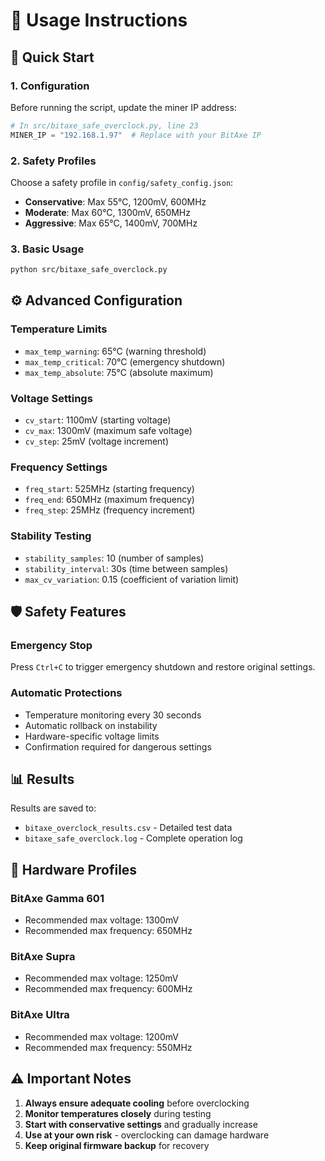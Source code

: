 # 📖 Usage Instructions

## 🚀 Quick Start

### 1. Configuration
Before running the script, update the miner IP address:

```python
# In src/bitaxe_safe_overclock.py, line 23
MINER_IP = "192.168.1.97"  # Replace with your BitAxe IP
```

### 2. Safety Profiles
Choose a safety profile in `config/safety_config.json`:

- **Conservative**: Max 55°C, 1200mV, 600MHz
- **Moderate**: Max 60°C, 1300mV, 650MHz  
- **Aggressive**: Max 65°C, 1400mV, 700MHz

### 3. Basic Usage
```bash
python src/bitaxe_safe_overclock.py
```

## ⚙️ Advanced Configuration

### Temperature Limits
- `max_temp_warning`: 65°C (warning threshold)
- `max_temp_critical`: 70°C (emergency shutdown)
- `max_temp_absolute`: 75°C (absolute maximum)

### Voltage Settings
- `cv_start`: 1100mV (starting voltage)
- `cv_max`: 1300mV (maximum safe voltage)
- `cv_step`: 25mV (voltage increment)

### Frequency Settings
- `freq_start`: 525MHz (starting frequency)
- `freq_end`: 650MHz (maximum frequency)
- `freq_step`: 25MHz (frequency increment)

### Stability Testing
- `stability_samples`: 10 (number of samples)
- `stability_interval`: 30s (time between samples)
- `max_cv_variation`: 0.15 (coefficient of variation limit)

## 🛡️ Safety Features

### Emergency Stop
Press `Ctrl+C` to trigger emergency shutdown and restore original settings.

### Automatic Protections
- Temperature monitoring every 30 seconds
- Automatic rollback on instability
- Hardware-specific voltage limits
- Confirmation required for dangerous settings

## 📊 Results

Results are saved to:
- `bitaxe_overclock_results.csv` - Detailed test data
- `bitaxe_safe_overclock.log` - Complete operation log

## 🔧 Hardware Profiles

### BitAxe Gamma 601
- Recommended max voltage: 1300mV
- Recommended max frequency: 650MHz

### BitAxe Supra
- Recommended max voltage: 1250mV
- Recommended max frequency: 600MHz

### BitAxe Ultra
- Recommended max voltage: 1200mV
- Recommended max frequency: 550MHz

## ⚠️ Important Notes

1. **Always ensure adequate cooling** before overclocking
2. **Monitor temperatures closely** during testing
3. **Start with conservative settings** and gradually increase
4. **Use at your own risk** - overclocking can damage hardware
5. **Keep original firmware backup** for recovery